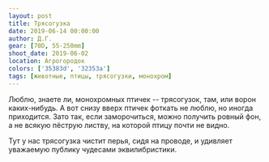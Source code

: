 ```yaml
---
layout: post
title: Трясогузка
date: 2019-06-14 00:00:00
author: Д.Г.
gear: [70D, 55-250mm]
shoot_date: 2019-06-02
location: Агрогородок
colors: ['35383d', '32353a']
tags: [животные, птицы, трясогузки, монохром]
---
```

Люблю, знаете ли, монохромных птичек -- трясогузок, там, или ворон каких-нибудь. А вот снизу вверх птичек фоткать не люблю, но иногда приходится. Зато так, если заморочиться, можно получить ровный фон, а не всякую пёструю листву, на которой птицу почти не видно.

Тут у нас трясогузка чистит перья, сидя на проводе, и удивляет уважаемую публику чудесами эквилибристики.

